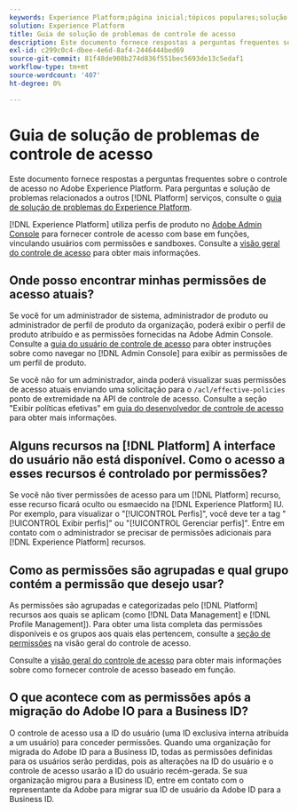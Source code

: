 ```yaml
---
keywords: Experience Platform;página inicial;tópicos populares;solução de problemas;controle de acesso
solution: Experience Platform
title: Guia de solução de problemas de controle de acesso
description: Este documento fornece respostas a perguntas frequentes sobre o controle de acesso no Adobe Experience Platform.
exl-id: c299c0c4-dbee-4e6d-8af4-2446444bed69
source-git-commit: 81f48de908b274d836f551bec5693de13c5edaf1
workflow-type: tm+mt
source-wordcount: '407'
ht-degree: 0%

---
```


# Guia de solução de problemas de controle de acesso

Este documento fornece respostas a perguntas frequentes sobre o controle de acesso no Adobe Experience Platform. Para perguntas e solução de problemas relacionados a outros [!DNL Platform] serviços, consulte o [guia de solução de problemas do Experience Platform](../landing/troubleshooting.md).

[!DNL Experience Platform] utiliza perfis de produto no [Adobe Admin Console](https://adminconsole.adobe.com) para fornecer controle de acesso com base em funções, vinculando usuários com permissões e sandboxes.  Consulte a [visão geral do controle de acesso](home.md) para obter mais informações.

## Onde posso encontrar minhas permissões de acesso atuais?

Se você for um administrador de sistema, administrador de produto ou administrador de perfil de produto da organização, poderá exibir o perfil de produto atribuído e as permissões fornecidas na Adobe Admin Console. Consulte a [guia do usuário de controle de acesso](./ui/overview.md) para obter instruções sobre como navegar no [!DNL Admin Console] para exibir as permissões de um perfil de produto.

Se você não for um administrador, ainda poderá visualizar suas permissões de acesso atuais enviando uma solicitação para o `/acl/effective-policies` ponto de extremidade na API de controle de acesso. Consulte a seção &quot;Exibir políticas efetivas&quot; em [guia do desenvolvedor de controle de acesso](./api/effective-policies.md) para obter mais informações.

## Alguns recursos na [!DNL Platform] A interface do usuário não está disponível. Como o acesso a esses recursos é controlado por permissões?

Se você não tiver permissões de acesso para um [!DNL Platform] recurso, esse recurso ficará oculto ou esmaecido na [!DNL Experience Platform] IU. Por exemplo, para visualizar o &quot;[!UICONTROL Perfis]&quot;, você deve ter a tag &quot;[!UICONTROL Exibir perfis]&quot; ou &quot;[!UICONTROL Gerenciar perfis]&quot;. Entre em contato com o administrador se precisar de permissões adicionais para [!DNL Experience Platform] recursos.

## Como as permissões são agrupadas e qual grupo contém a permissão que desejo usar?

As permissões são agrupadas e categorizadas pelo [!DNL Platform] recursos aos quais se aplicam (como [!DNL Data Management] e [!DNL Profile Management]). Para obter uma lista completa das permissões disponíveis e os grupos aos quais elas pertencem, consulte a [seção de permissões](home.md#permissions) na visão geral do controle de acesso.

Consulte a [visão geral do controle de acesso](home.md) para obter mais informações sobre como fornecer controle de acesso baseado em função.

## O que acontece com as permissões após a migração do Adobe IO para a Business ID?

O controle de acesso usa a ID do usuário (uma ID exclusiva interna atribuída a um usuário) para conceder permissões. Quando uma organização for migrada do Adobe ID para a Business ID, todas as permissões definidas para os usuários serão perdidas, pois as alterações na ID do usuário e o controle de acesso usarão a ID do usuário recém-gerada. Se sua organização migrou para a Business ID, entre em contato com o representante da Adobe para migrar sua ID de usuário da Adobe ID para a Business ID.
